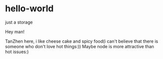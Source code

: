 # hello-world
just a storage

Hey man!

TanZhen here, i like cheese cake and spicy food(i can't believe that there is someone who don't love hot things:))
Maybe node is more attractive than hot issues:)
